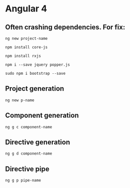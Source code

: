 # Angular 4

## Often crashing dependencies. For fix:

`ng new project-name`

`npm install core-js`

`npm install rxjs`

`npm i --save jquery popper.js`

`sudo npm i bootstrap --save`

## Project generation 

`ng new p-name`

## Component generation

`ng g c component-name`

## Directive generation

`ng g d component-name`

## Directive pipe

`ng g p pipe-name`